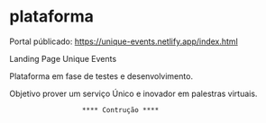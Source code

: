 # plataforma

Portal públicado:
https://unique-events.netlify.app/index.html



Landing Page Unique Events

Plataforma em fase de testes e desenvolvimento.

Objetivo prover um serviço Único e inovador em palestras virtuais. 

                      **** Contrução ****



